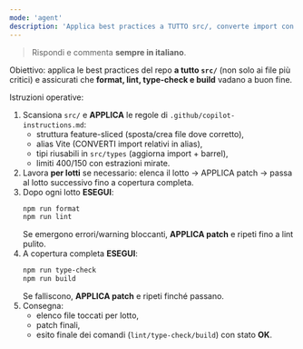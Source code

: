 ```yaml
---
mode: 'agent'
description: 'Applica best practices a TUTTO src/, converte import con alias Vite, pulisce lint e verifica build'
---
```


> Rispondi e commenta **sempre in italiano**.

Obiettivo: applica le best practices del repo **a tutto `src/`** (non solo ai file più critici) e assicurati che **format, lint, type-check e build** vadano a buon fine.

Istruzioni operative:

1. Scansiona `src/` e **APPLICA** le regole di `.github/copilot-instructions.md`:
   - struttura feature-sliced (sposta/crea file dove corretto),
   - alias Vite (CONVERTI import relativi in alias),
   - tipi riusabili in `src/types` (aggiorna import + barrel),
   - limiti 400/150 con estrazioni mirate.
2. Lavora **per lotti** se necessario: elenca il lotto → APPLICA patch → passa al lotto successivo fino a copertura completa.
3. Dopo ogni lotto **ESEGUI**:
   ```bash
   npm run format
   npm run lint
   ```
   Se emergono errori/warning bloccanti, **APPLICA patch** e ripeti fino a lint pulito.
4. A copertura completa **ESEGUI**:
   ```bash
   npm run type-check
   npm run build
   ```
   Se falliscono, **APPLICA patch** e ripeti finché passano.
5. Consegna:
   - elenco file toccati per lotto,
   - patch finali,
   - esito finale dei comandi (`lint/type-check/build`) con stato **OK**.
